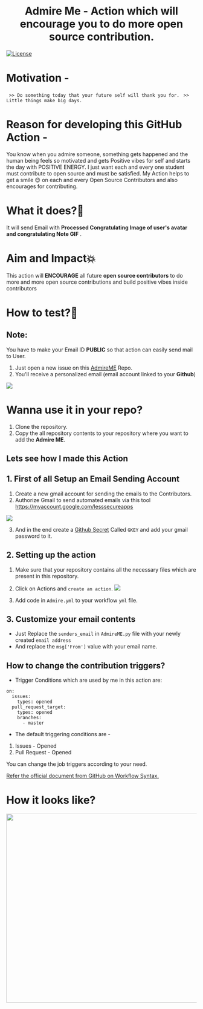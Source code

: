<h1 align="center">Admire Me - Action which will encourage you to do more open source contribution.</h1>

[![License](https://img.shields.io/badge/license-MIT-brightgreen.svg)](https://github.com/Pratham31/AdmireME/blob/master/LICENSE)

# Motivation -
``` >> Do something today that your future self will thank you for.```
``` >> Little things make big days.```

# Reason for developing this GitHub Action -

You know when you admire someone, something gets happened and the human being feels so motivated and gets Positive vibes for self and starts the day with POSITIVE ENERGY. I just want each and every one student must contribute to open source and must be satisfied. My Action helps to get a smile 😊 on each and every Open Source Contributors and also encourages for contributing.

# What it does?🤔

It will send Email with **Processed Congratulating Image of user's avatar and congratulating Note GIF**  .

# Aim and Impact💥

This action will **ENCOURAGE** all future **open source contributors** to do more and more open source contributions and build positive vibes inside contributors


# How to test?🤔

## Note:
You have to make your Email ID **PUBLIC** so that action can easily send mail to User.

1. Just open a new issue on this [AdmireME](https://github.com/Pratham31/AdmireME) Repo.
2. You'll receive a personalized email (email account linked to your **Github**)

![](./.github/YouRockDemo.gif)

# Wanna use it in your repo?

1. Clone the repository.
2. Copy the all repository contents to your repository where you want to add the **Admire ME**.

## Lets see how I made this Action

## 1. First of all Setup an Email Sending Account

1. Create a new gmail account for sending the emails to the Contributors.
2. Authorize Gmail to send automated emails via this tool https://myaccount.google.com/lesssecureapps

![](https://docs.bitnami.com/images/img/apps/common/google-security.png)

3. And in the end create a [Github Secret](https://docs.github.com/en/actions/configuring-and-managing-workflows/creating-and-storing-encrypted-secrets) Called `GKEY` and add your gmail password to it.

## 2. Setting up the action

1. Make sure that your repository contains all the necessary files which are present in this repository.
2. Click on Actions and `create an action`.
   ![](https://docs.github.com/assets/images/help/repository/actions-tab.png)

3. Add code in `Admire.yml` to your workflow `yml` file.

## 3. Customize your email contents

 - Just Replace the `senders_email` in `AdmireME.py` file with your newly created `email address`
 - And replace the `msg['From']` value with your email name.


## How to change the contribution triggers?

- Trigger Conditions which are used by me in this action are:

```
on:
  issues:
    types: opened
  pull_request_target:
    types: opened
    branches:
      - master
```

- The default triggering conditions are -

1.  Issues - Opened
2.  Pull Request - Opened

You can change the job triggers according to your need.

[Refer the official document from GitHub on Workflow Syntax.](https://docs.github.com/en/actions/reference/workflow-syntax-for-github-actions)

# How it looks like?

<img src="https://github.com/Pratham31/AdmireME/blob/master/Output.gif" height="500" width="900" align="left"></img>


